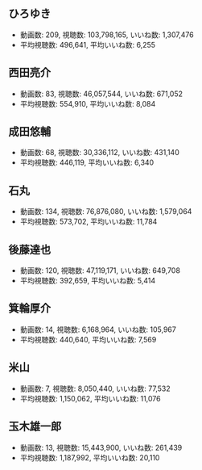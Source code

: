 ## ひろゆき

-   動画数: 209, 視聴数: 103,798,165, いいね数: 1,307,476
-   平均視聴数: 496,641, 平均いいね数: 6,255

## 西田亮介

-   動画数: 83, 視聴数: 46,057,544, いいね数: 671,052
-   平均視聴数: 554,910, 平均いいね数: 8,084

## 成田悠輔

-   動画数: 68, 視聴数: 30,336,112, いいね数: 431,140
-   平均視聴数: 446,119, 平均いいね数: 6,340

## 石丸

-   動画数: 134, 視聴数: 76,876,080, いいね数: 1,579,064
-   平均視聴数: 573,702, 平均いいね数: 11,784

## 後藤達也

-   動画数: 120, 視聴数: 47,119,171, いいね数: 649,708
-   平均視聴数: 392,659, 平均いいね数: 5,414

## 箕輪厚介

-   動画数: 14, 視聴数: 6,168,964, いいね数: 105,967
-   平均視聴数: 440,640, 平均いいね数: 7,569

## 米山

-   動画数: 7, 視聴数: 8,050,440, いいね数: 77,532
-   平均視聴数: 1,150,062, 平均いいね数: 11,076

## 玉木雄一郎

-   動画数: 13, 視聴数: 15,443,900, いいね数: 261,439
-   平均視聴数: 1,187,992, 平均いいね数: 20,110


